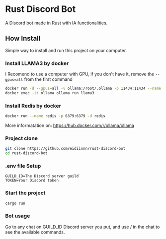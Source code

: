 # Rust Discord Bot
A Discord bot made in Rust with IA functionalities.

## How Install
Simple way to install and run this project on your computer.
### Install LLAMA3 by docker
I Recomend to use a computer with GPU, if you don't have it, remove the `--gpus=all` from the first command
```bash
docker run -d --gpus=all -v ollama:/root/.ollama -p 11434:11434 --name ollama ollama/ollama
docker exec -it ollama ollama run llama3
```

### Install Redis by docker
```bash
docker run --name redis -p 6379:6379 -d redis 
```

More informatation on: https://hub.docker.com/r/ollama/ollama
### Project clone
```bash
git clone https://github.com/eidiinnn/rust-discord-bot
cd rust-discord-bot
```

### .env file Setup
```
GUILD_ID=The Discord server guild
TOKEN=Your Discord token
```

### Start the project
```bash
cargo run
```
### Bot usage
Go to any chat on GUILD_ID Discord server you put, and use / in the chat to see the available commands.
    
